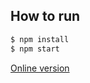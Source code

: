## How to run

```bash
$ npm install
$ npm start
```

[Online version](https://raw.githubusercontent.com/plandem/rrrouter/master/dist/index.html)
